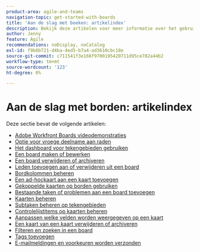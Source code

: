 ```yaml
---
product-area: agile-and-teams
navigation-topic: get-started-with-boards
title: 'Aan de slag met boeken: artikelindex'
description: Bekijk deze artikelen voor meer informatie over het gebruik van borden in Workfront.
author: Jenny
feature: Agile
recommendations: noDisplay, noCatalog
exl-id: f9b8b721-d4ba-4ed5-b7a4-ad3610cbc18e
source-git-commit: c711541f3e166f9700195420711d95ce782a44b2
workflow-type: tm+mt
source-wordcount: '123'
ht-degree: 0%

---
```


# Aan de slag met borden: artikelindex

<!-- Audited: 12/2023 -->

Deze sectie bevat de volgende artikelen:

* [Adobe Workfront Boards videodemonstraties](/help/quicksilver/agile/get-started-with-boards/boards-video-demonstrations.md)
* [Optie voor vroege deelname aan raden](../../agile/get-started-with-boards/boards-early-feature-opt-in.md)
* [Het dashboard voor tekengebieden gebruiken](../../agile/get-started-with-boards/use-boards-page.md)
* [Een board maken of bewerken](../../agile/get-started-with-boards/create-edit-board.md)
* [Een board verwijderen of archiveren](/help/quicksilver/agile/get-started-with-boards/delete-archive-board.md)
* [Leden toevoegen aan of verwijderen uit een board](../../agile/get-started-with-boards/add-members-to-board.md)
* [Bordkolommen beheren](../../agile/get-started-with-boards/manage-board-columns.md)
* [Een ad-hockaart aan een kaart toevoegen](../../agile/get-started-with-boards/add-card-to-board.md)
* [Gekoppelde kaarten op borden gebruiken](/help/quicksilver/agile/get-started-with-boards/connected-cards.md)
* [Bestaande taken of problemen aan een board toevoegen](/help/quicksilver/agile/get-started-with-boards/add-card-from-list-to-board.md)
* [Kaarten beheren](../../agile/get-started-with-boards/move-board-items.md)
* [Subtaken beheren op tekengebieden](/help/quicksilver/agile/get-started-with-boards/manage-subtasks-on-boards.md)
* [Controlelijstitems op kaarten beheren](/help/quicksilver/agile/get-started-with-boards/manage-checklist-items.md)
* [Aanpassen welke velden worden weergegeven op een kaart](/help/quicksilver/agile/get-started-with-boards/customize-fields-on-card.md)
* [Een kaart van een kaart verwijderen of archiveren](../../agile/get-started-with-boards/delete-board-items.md)
* [Filteren en zoeken in een board](../../agile/get-started-with-boards/filter-search-in-board.md)
* [Tags toevoegen](../../agile/get-started-with-boards/add-tags.md)
* [E-mailmeldingen en voorkeuren worden verzonden](/help/quicksilver/agile/get-started-with-boards/boards-emails.md)
